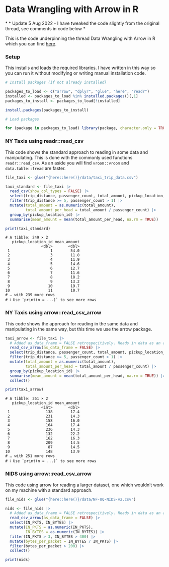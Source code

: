 Data Wrangling with Arrow in R
================

\* \* Update 5 Aug 2022 - I have tweaked the code slightly from the
original thread, see comments in code below \*

This is the code underpinning the thread Data Wrangling with Arrow in R
which you can find
[here](https://twitter.com/neilgcurrie/status/1554867200392998912).

### Setup

This installs and loads the required libraries. I have written in this
way so you can run it without modifying or writing manual installation
code.

``` r
# Install packages (if not already installed)

packages_to_load <- c("arrow", "dplyr", "glue", "here", "readr")
installed <- packages_to_load %in% installed.packages()[,1]
packages_to_install <- packages_to_load[!installed]

install.packages(packages_to_install)

# Load packages

for (package in packages_to_load) library(package, character.only = TRUE)
```

### NY Taxis using readr::read_csv

This code shows the standard approach to reading in some data and
manipulating. This is done with the commonly used functions
`readr::read_csv`. As an aside you will find `vroom::vroom` and
`data.table::fread` are faster.

``` r
file_taxi <- glue("{here::here()}/data/taxi_trip_data.csv")

taxi_standard <- file_taxi |> 
  read_csv(show_col_types = FALSE) |> 
  select(trip_distance, passenger_count, total_amount, pickup_location_id) |> 
  filter(trip_distance >= 5, passenger_count > 1) |> 
  mutate(total_amount = as.numeric(total_amount),
         total_amount_per_head = total_amount / passenger_count) |> 
  group_by(pickup_location_id) |> 
  summarise(mean_amount = mean(total_amount_per_head, na.rm = TRUE))

print(taxi_standard)
```

    # A tibble: 249 × 2
       pickup_location_id mean_amount
                    <dbl>       <dbl>
     1                  1        54.0
     2                  3        11.8
     3                  4        11.9
     4                  5        14.6
     5                  6        12.7
     6                  7        11.6
     7                  8        18.2
     8                  9        13.2
     9                 10        19.7
    10                 11        10.7
    # … with 239 more rows
    # ℹ Use `print(n = ...)` to see more rows

### NY Taxis using arrow::read_csv_arrow

This code shows the approach for reading in the same data and
manipulating in the same way, but this time we use the arrow package.

``` r
taxi_arrow <- file_taxi |> 
  # Added as_data_frame = FALSE retrospecitively. Reads in data as an arrow table.
  read_csv_arrow(as_data_frame = FALSE) |> 
  select(trip_distance, passenger_count, total_amount, pickup_location_id) |> 
  filter(trip_distance >= 5, passenger_count > 1) |> 
  mutate(total_amount = as.numeric(total_amount),
         total_amount_per_head = total_amount / passenger_count) |> 
  group_by(pickup_location_id) |> 
  summarise(mean_amount = mean(total_amount_per_head, na.rm = TRUE)) |> 
  collect()

print(taxi_arrow)
```

    # A tibble: 261 × 2
       pickup_location_id mean_amount
                    <int>       <dbl>
     1                138        17.4
     2                231        14.3
     3                158        16.0
     4                164        17.4
     5                236        14.3
     6                132        22.2
     7                162        16.3
     8                209        14.5
     9                 87        14.5
    10                148        13.9
    # … with 251 more rows
    # ℹ Use `print(n = ...)` to see more rows

### NIDS using arrow::read_csv_arrow

This code using arrow for reading a larger dataset, one which wouldn’t
work on my machine with a standard approach.

``` r
file_nids <- glue("{here::here()}/data/NF-UQ-NIDS-v2.csv")

nids <- file_nids |>
  # Added as_data_frame = FALSE retrospecitively. Reads in data as an arrow table.
  read_csv_arrow(as_data_frame = FALSE) |>
  select(IN_PKTS, IN_BYTES) |>
  mutate(IN_PKTS = as.numeric(IN_PKTS),
         IN_BYTES = as.numeric(IN_BYTES)) |>
  filter(IN_PKTS > 3, IN_BYTES > 400) |>
  mutate(bytes_per_packet = IN_BYTES / IN_PKTS) |>
  filter(bytes_per_packet > 200) |>
  collect()

print(nids)
```
